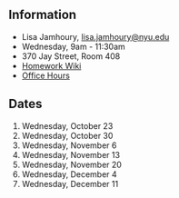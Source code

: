 ## Information

* Lisa Jamhoury, lisa.jamhoury@nyu.edu
* Wednesday, 9am - 11:30am
* 370 Jay Street, Room 408
* [Homework Wiki](https://github.com/ITPNYU/ICM-2019-Media/wiki/Homework-Lisa)
* [Office Hours](https://calendar.google.com/calendar/selfsched?sstoken=UUlFdHBUdGtNZlpEfGRlZmF1bHR8NGM3YjcyZWMxYWNkZDc1M2YxMTE5MjFjNWU5ODVkMjY)

## Dates

1. Wednesday, October 23
2. Wednesday, October 30
3. Wednesday, November 6
4. Wednesday, November 13
5. Wednesday, November 20
6. Wednesday, December 4
7. Wednesday, December 11
